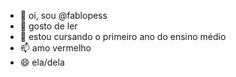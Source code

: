- 👋 oi, sou @fablopess
- 👀 gosto de ler
- 🌱 estou cursando o primeiro ano do ensino médio
- 📫 amo vermelho 
- 😄 ela/dela

<!---
fablopess/fablopess is a ✨ special ✨ repository because its `README.md` (this file) appears on your GitHub profile.
You can click the Preview link to take a look at your changes.
--->
